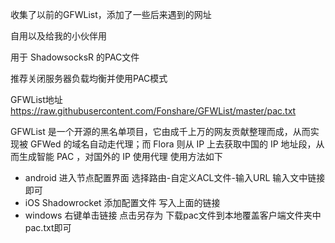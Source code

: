 收集了以前的GFWList，添加了一些后来遇到的网址

自用以及给我的小伙伴用

用于 ShadowsocksR 的PAC文件

推荐关闭服务器负载均衡并使用PAC模式

GFWList地址 https://raw.githubusercontent.com/Fonshare/GFWList/master/pac.txt

GFWList 是一个开源的黑名单项目，它由成千上万的网友贡献整理而成，从而实现被 GFWed 的域名自动走代理；而 Flora 则从 IP 上去获取中国的 IP 地址段，从而生成智能 PAC ，对国外的 IP 使用代理 使用方法如下

- android 进入节点配置界面 选择路由-自定义ACL文件-输入URL 输入文中链接即可
- iOS Shadowrocket 添加配置文件 写入上面的链接
- windows 右键单击链接 点击另存为 下载pac文件到本地覆盖客户端文件夹中pac.txt即可
